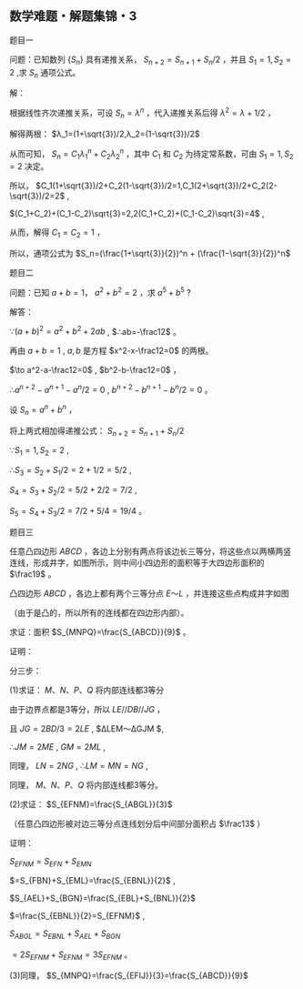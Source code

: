 ## 数学难题・解题集锦・3

题目一

问题：已知数列 $\{S_n\}$ 具有递推关系， $S_{n+2}=S_{n+1}+S_n/2$ ，并且 $S_1=1,S_2=2$ ,求 $S_n$ 通项公式。

解：

根据线性齐次递推关系，可设 $S_n=λ^n$ ，代入递推关系后得 $λ^2=λ+1/2$ ，

解得两根： $λ_1=(1+\sqrt{3})/2,λ_2=(1-\sqrt{3})/2$

从而可知， $S_n=C_1λ_1^n+C_2λ_2^n$ ，其中 $C_1$ 和 $C_2$ 为待定常系数，可由 $S_1=1,S_2=2$ 决定。

所以， $C_1(1+\sqrt{3})/2+C_2(1-\sqrt{3})/2=1,C_1(2+\sqrt{3})/2+C_2(2-\sqrt{3})/2=2$ ,

$(C_1+C_2)+(C_1-C_2)\sqrt{3}=2,2(C_1+C_2)+(C_1-C_2)\sqrt{3}=4$ , 

从而，解得 $C_1=C_2=1$ ，

所以，通项公式为 $S_n=(\frac{1+\sqrt{3}}{2})^n + (\frac{1−\sqrt{3}}{2})^n$

题目二


问题：已知 $a+b=1$， $a^2+b^2=2$ ，求 $a^5+b^5$ ?

解答：

$∵(a+b)^2=a^2+b^2+2ab$ , $∴ab=-\frac12$ 。

再由 $a+b=1$ , $a,b$ 是方程 $x^2-x-\frac12=0$ 的两根。

$\to a^2-a-\frac12=0$ , $b^2-b-\frac12=0$ ， 

$∴a^{n+2}-a^{n+1}-a^n/2=0$ , $b^{n+2}-b^{n+1}-b^n/2=0$ 。

设 $S_n=a^n+b^n$ ，

将上两式相加得递推公式： $S_{n+2}=S_{n+1}+S_n/2$

$∵S_1=1,S_2=2$ , 

$∴S_3=S_2+S_1/2=2+1/2=5/2$ , 

$S_4=S_3+S_2/2=5/2+2/2=7/2$ ,

$S_5=S_4+S_3/2=7/2+5/4=19/4$ 。

题目三

任意凸四边形 $ABCD$ ，各边上分别有两点将该边长三等分，将这些点以两横两竖连线，形成井字，如图所示，则中间小四边形的面积等于大四边形面积的 $\frac19$ 。

凸四边形 $ABCD$ ，各边上都有两个三等分点 $E～L$ ，并连接这些点构成井字如图

（由于是凸的，所以所有的连线都在四边形内部）。

求证：面积 $S_{MNPQ}=\frac{S_{ABCD}}{9}$ 。

证明：

分三步：

(1)求证： $M、N、P、Q$ 将内部连线都3等分

由于边界点都是3等分，所以 $LE//DB//JG$ ，

且 $JG=2BD/3=2LE$ , $ΔLEM～ΔGJM $, 

$∴JM=2ME$ , $GM=2ML$ ,

同理， $LN=2NG$ , $∴LM=MN=NG$ ,

同理， $M、N、P、Q$ 将内部连线都3等分。

(2)求证： $S_{EFNM}=\frac{S_{ABGL}}{3}$ 

（任意凸四边形被对边三等分点连线划分后中间部分面积占 $\frac13$ ）

证明：

$S_{EFNM}=S_{EFN}+S_{EMN}$ 

$=S_{FBN}+S_{EML}=\frac{S_{EBNL}}{2}$ ,

$S_{AEL}+S_{BGN}=\frac{S_{EBL}+S_{BNL}}{2}$ 

$=\frac{S_{EBNL}}{2}=S_{EFNM}$ ,

$S_{ABGL}=S_{EBNL}+S_{AEL}+S_{BGN}$ 

$=2S_{EFNM}+S_{EFNM}=3S_{EFNM}$ 。

(3)同理， $S_{MNPQ}=\frac{S_{EFIJ}}{3}=\frac{S_{ABCD}}{9}$












